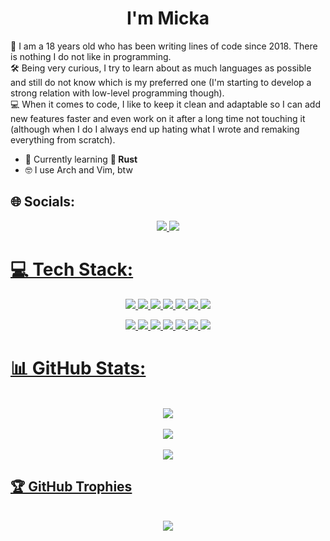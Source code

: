 <h1 align="center">I'm Micka</h1>
<p>
  👋 I am a 18 years old who has been writing lines of code since 2018. There is nothing I do not like in programming. <br>
  🛠️ Being very curious, I try to learn about as much languages as possible and still do not know which is my preferred one (I'm starting to develop a strong relation with low-level programming though). <br>
  💻 When it comes to code, I like to keep it clean and adaptable so I can add new features faster and even work on it after a long time not touching it (although when I do I always end up hating what I wrote and remaking everything from scratch).<br>
</p>

- 🌱 Currently learning **🦀 Rust**
- 🤓 I use Arch and Vim, btw

## 🌐 Socials:
<p align="center">
    <a href="https://www.linkedin.com/in/mickadaoud/"><img src="https://ziadoua.github.io/m3-Markdown-Badges/badges/LinkedIn/linkedin3.svg">
    <a href="mailto:micka.daoud@epitech.eu"><img src="https://ziadoua.github.io/m3-Markdown-Badges/badges/Mail/mail3.svg">
</p>

# 💻 Tech Stack:
<p align="center">
    <img src=https://ziadoua.github.io/m3-Markdown-Badges/badges/C/c3.svg>
    <img src=https://ziadoua.github.io/m3-Markdown-Badges/badges/C++/c++3.svg>
    <img src=https://ziadoua.github.io/m3-Markdown-Badges/badges/Python/python3.svg>
    <img src=https://ziadoua.github.io/m3-Markdown-Badges/badges/FastAPI/fastapi3.svg>
    <img src=https://ziadoua.github.io/m3-Markdown-Badges/badges/Shell/shell3.svg>
    <img src=https://ziadoua.github.io/m3-Markdown-Badges/badges/Figma/figma2.svg>
    <img src=https://ziadoua.github.io/m3-Markdown-Badges/badges/Neovim/neovim2.svg>
</p>
<p align="center">
    <img src=https://ziadoua.github.io/m3-Markdown-Badges/badges/Flutter/Flutter3.svg>
    <img src=https://ziadoua.github.io/m3-Markdown-Badges/badges/CSS/css3.svg>
    <img src=https://ziadoua.github.io/m3-Markdown-Badges/badges/HTML/html3.svg>
    <img src=https://ziadoua.github.io/m3-Markdown-Badges/badges/TypeScript/typescript3.svg>
    <img src=https://ziadoua.github.io/m3-Markdown-Badges/badges/Javascript/javascript3.svg>
    <img src=https://ziadoua.github.io/m3-Markdown-Badges/badges/React/react3.svg>
    <img src=https://ziadoua.github.io/m3-Markdown-Badges/badges/MySQL/mysql2.svg>
</p>


# 📊 GitHub Stats:
<p align="center">
    <br><img src="https://github-readme-stats.vercel.app/api?username=MCK-D&show_icons=true&theme=tokyonight&hide_border=true&bg_color=00000000"><br/>
    <br><img src="https://streak-stats.demolab.com?user=MCK-D&theme=tokyonight&hide_border=true&date_format=j%20M%5B%20Y%5D&exclude_days=Sun%2CSat&card_width=500&bg_color=0000000"><br/>
    <br><img src="https://github-readme-stats.vercel.app/api/top-langs/?username=MCK-D&theme=tokyonight&hide_border=true&include_all_commits=true&count_private=true&layout=compact&bg_color=00000000"><br/>
</p>

## 🏆 GitHub Trophies
<p align="center">
    <br><img src="https://github-profile-trophy.vercel.app/?username=MCK-D&theme=tokyonight&no-bg=true&no-frame=true"><br/>
</p>
